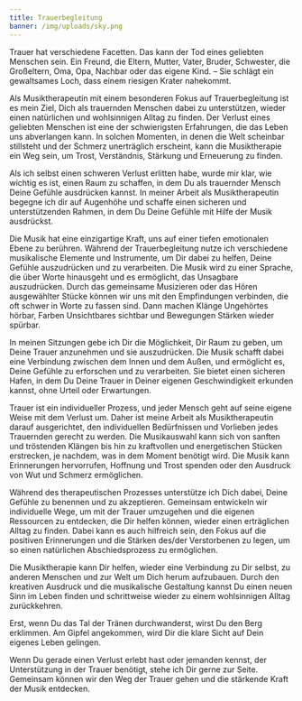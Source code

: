 ```yaml
---
title: Trauerbegleitung
banner: /img/uploads/sky.png
---
```

Trauer hat verschiedene Facetten. Das kann der Tod eines geliebten Menschen sein. Ein Freund, die Eltern, Mutter, Vater, Bruder, Schwester, die Großeltern, Oma, Opa, Nachbar oder das eigene Kind. – Sie schlägt ein gewaltsames Loch, dass einem riesigen Krater nahekommt.

Als Musiktherapeutin mit einem besonderen Fokus auf Trauerbegleitung ist es mein Ziel, Dich als trauernden Menschen dabei zu unterstützen, wieder einen natürlichen und wohlsinnigen Alltag zu finden. Der Verlust eines geliebten Menschen ist eine der schwierigsten Erfahrungen, die das Leben uns abverlangen kann. In solchen Momenten, in denen die Welt scheinbar stillsteht und der Schmerz unerträglich erscheint, kann die Musiktherapie ein Weg sein, um Trost, Verständnis, Stärkung und Erneuerung zu finden.

Als ich selbst einen schweren Verlust erlitten habe, wurde mir klar, wie wichtig es ist, einen Raum zu schaffen, in dem Du als trauernder Mensch Deine Gefühle ausdrücken kannst. In meiner Arbeit als Musiktherapeutin begegne ich dir auf Augenhöhe und schaffe einen sicheren und unterstützenden Rahmen, in dem Du Deine Gefühle mit Hilfe der Musik ausdrückst.

Die Musik hat eine einzigartige Kraft, uns auf einer tiefen emotionalen Ebene zu berühren. Während der Trauerbegleitung nutze ich verschiedene musikalische Elemente und Instrumente, um Dir dabei zu helfen, Deine Gefühle auszudrücken und zu verarbeiten. Die Musik wird zu einer Sprache, die über Worte hinausgeht und es ermöglicht, das Unsagbare auszudrücken. Durch das gemeinsame Musizieren oder das Hören ausgewählter Stücke können wir uns mit den Empfindungen verbinden, die oft schwer in Worte zu fassen sind. Dann machen Klänge Ungehörtes hörbar, Farben Unsichtbares sichtbar und Bewegungen Stärken wieder spürbar.

In meinen Sitzungen gebe ich Dir die Möglichkeit, Dir Raum zu geben, um Deine Trauer anzunehmen und sie auszudrücken. Die Musik schafft dabei eine Verbindung zwischen dem Innen und dem Außen, und ermöglicht es, Deine Gefühle zu erforschen und zu verarbeiten. Sie bietet einen sicheren Hafen, in dem Du Deine Trauer in Deiner eigenen Geschwindigkeit erkunden kannst, ohne Urteil oder Erwartungen.

Trauer ist ein individueller Prozess, und jeder Mensch geht auf seine eigene Weise mit dem Verlust um. Daher ist meine Arbeit als Musiktherapeutin darauf ausgerichtet, den individuellen Bedürfnissen und Vorlieben jedes Trauernden gerecht zu werden. Die Musikauswahl kann sich von sanften und tröstenden Klängen bis hin zu kraftvollen und energetischen Stücken erstrecken, je nachdem, was in dem Moment benötigt wird. Die Musik kann Erinnerungen hervorrufen, Hoffnung und Trost spenden oder den Ausdruck von Wut und Schmerz ermöglichen.

Während des therapeutischen Prozesses unterstütze ich Dich dabei, Deine Gefühle zu benennen und zu akzeptieren. Gemeinsam entwickeln wir individuelle Wege, um mit der Trauer umzugehen und die eigenen Ressourcen zu entdecken, die Dir helfen können, wieder einen erträglichen Alltag zu finden. Dabei kann es auch hilfreich sein, den Fokus auf die positiven Erinnerungen und die Stärken des/der Verstorbenen zu legen, um so einen natürlichen Abschiedsprozess zu ermöglichen.

Die Musiktherapie kann Dir helfen, wieder eine Verbindung zu Dir selbst, zu anderen Menschen und zur Welt um Dich herum aufzubauen. Durch den kreativen Ausdruck und die musikalische Gestaltung kannst Du einen neuen Sinn im Leben finden und schrittweise wieder zu einem wohlsinnigen Alltag zurückkehren.

Erst, wenn Du das Tal der Tränen durchwanderst, wirst Du den Berg erklimmen. Am Gipfel angekommen, wird Dir die klare Sicht auf Dein eigenes Leben gelingen.

Wenn Du gerade einen Verlust erlebt hast oder jemanden kennst, der Unterstützung in der Trauer benötigt, stehe ich Dir gerne zur Seite. Gemeinsam können wir den Weg der Trauer gehen und die stärkende Kraft der Musik entdecken.